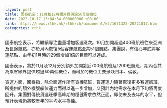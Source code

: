 ```yaml
---
layout: post
title: 國泰航空：11月和12月額外提供逾50萬個機位
date: 2022-10-17 13:04:34.000000000 +08:00
link: https://news.rthk.hk/rthk/ch/component/k2/1671325-20221017.htm
categories: rthk
---
```


國泰航空表示，將繼續專注盡量增加客運班次。10月加開超過400班航班往來亞洲及長途航點，亦於月內恢復5個客運航點至共51個航點。集團說，有信心年底將客運航點，由年初1月時的29個增加1倍的目標可以達成。

國泰表示，將於11月及12月分別額外加開接近700班航班及1200班航班，期內合共為乘客額外提供超過50萬個機位，而增加的機位主要涉及日本、倫敦。

貨運方面，國泰指，除全面運作所有貨機航班，貨運運力隨著恢復更多客運航班，所提供的額外機腹艙位運力而得以進一步增加，又預計內地需求在本月下旬將再度回升。集團對傳統貨運旺季高峰期的穩健需求依然正面，即使未及去年的水平，但預計表現仍將較歷年的平均水平為佳。
